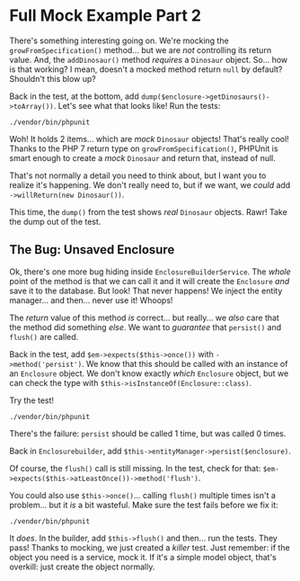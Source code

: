 # Full Mock Example Part 2

There's something interesting going on. We're mocking the `growFromSpecification()`
method... but we are *not* controlling its return value. And, the `addDinosaur()`
method *requires* a `Dinosaur` object. So... how is that working? I mean, doesn't
a mocked method return `null` by default? Shouldn't this blow up?

Back in the test, at the bottom, add `dump($enclosure->getDinosaurs()->toArray())`.
Let's see what that looks like! Run the tests:

```terminal-silent
./vendor/bin/phpunit
```

Woh! It holds 2 items... which are *mock* `Dinosaur` objects! That's really cool!
Thanks to the PHP 7 return type on `growFromSpecification()`, PHPUnit is smart enough
to create a *mock* `Dinosaur` and return that, instead of null.

That's not normally a detail you need to think about, but I want you to realize
it's happening. We don't really need to, but if we want, we *could* add
`->willReturn(new Dinosaur())`.

This time, the `dump()` from the test shows *real* `Dinosaur` objects. Rawr! Take
the dump out of the test.

## The Bug: Unsaved Enclosure

Ok, there's one more bug hiding inside `EnclosureBuilderService`. The *whole* point of
the method is that we can call it and it will create the `Enclosure` *and* save it
to the database. But look! That never happens! We inject the entity manager...
and then... never use it! Whoops!

The *return* value of this method *is* correct... but really... we *also* care that
the method did something *else*. We want to *guarantee* that `persist()` and `flush()`
are called.

Back in the test, add `$em->expects($this->once())` with `->method('persist')`.
We know that this should be called with an instance of an `Enclosure` object. We
don't know exactly *which* `Enclosure` object, but we can check the type with
`$this->isInstanceOf(Enclosure::class)`.

Try the test!

```terminal-silent
./vendor/bin/phpunit
```

There's the failure: `persist` should be called 1 time, but was called 0 times.

Back in `Enclosurebuilder`, add `$this->entityManager->persist($enclosure)`.

Of course, the `flush()` call is still missing. In the test, check for that:
`$em->expects($this->atLeastOnce())->method('flush')`.

You could also use `$this->once()`... calling `flush()` multiple times isn't
a problem... but it *is* a bit wasteful. Make sure the test fails before we fix it:

```terminal-silent
./vendor/bin/phpunit
```

It *does*. In the builder, add `$this->flush()` and then... run the tests. They pass!
Thanks to mocking, we just created a *killer* test. Just remember: if the object
you need is a service, mock it. If it's a simple model object, that's overkill:
just create the object normally.
